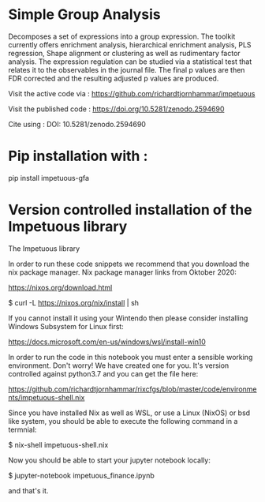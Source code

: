 # Simple Group Analysis
Decomposes a set of expressions into a group expression.
The toolkit currently offers enrichment analysis, hierarchical
enrichment analysis, PLS regression, Shape alignment or clustering
as well as  rudimentary factor analysis.
The expression regulation can be studied via a statistical
test that relates it to the observables in the journal file.
The final p values are then FDR corrected and the resulting
adjusted p values are produced.


Visit the active code via :
https://github.com/richardtjornhammar/impetuous

Visit the published code : 
https://doi.org/10.5281/zenodo.2594690

Cite using :
DOI: 10.5281/zenodo.2594690

# Pip installation with :
pip install impetuous-gfa

# Version controlled installation of the Impetuous library

The Impetuous library

In order to run these code snippets we recommend that you download the nix package manager. Nix package manager links from Oktober 2020:

https://nixos.org/download.html

$ curl -L https://nixos.org/nix/install | sh

If you cannot install it using your Wintendo then please consider installing Windows Subsystem for Linux first:

https://docs.microsoft.com/en-us/windows/wsl/install-win10

In order to run the code in this notebook you must enter a sensible working environment. Don't worry! We have created one for you. It's version controlled against python3.7 and you can get the file here:

https://github.com/richardtjornhammar/rixcfgs/blob/master/code/environments/impetuous-shell.nix

Since you have installed Nix as well as WSL, or use a Linux (NixOS) or bsd like system, you should be able to execute the following command in a termnial:

$ nix-shell impetuous-shell.nix

Now you should be able to start your jupyter notebook locally:

$ jupyter-notebook impetuous_finance.ipynb

and that's it.
